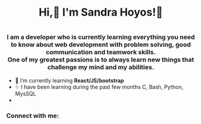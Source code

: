 <h1 align="center">Hi,👋 I'm Sandra Hoyos!🌺<h1>

<h3 align="center">I am a developer who is currently learning everything you need to know about web development
with problem solving, good communication and teamwork skills.<br>
One of my greatest passions is to always learn new things that challenge my mind and my abilities.</h3>

- 🌱  I’m currently learning **React/JS/bootstrap**
- ✨  I have been learning during the past few months C, Bash, Python, MysSQL
-

###  Connect with me:

